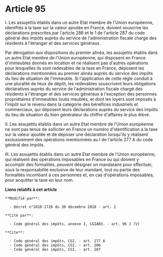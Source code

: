 # Article 95

I. Les assujettis établis dans un autre Etat membre de l'Union européenne, identifiés à la taxe sur la valeur ajoutée en
France, doivent souscrire les déclarations prescrites par l'article 286 et le 1 de l'article 287 du code général des impôts
auprès du service de l'administration fiscale chargé des résidents à l'étranger et des services généraux. 

Par dérogation aux dispositions du premier alinéa, les assujettis établis dans un autre Etat membre de l'Union européenne,
qui disposent en France d'immeubles donnés en location et ne réalisent pas d'autres opérations pour lesquelles ils sont
redevables de la taxe en France, déposent les déclarations mentionnées au premier alinéa auprès du service des impôts du lieu
de situation de l'immeuble. Si l'application de cette règle conduit à une pluralité de lieux de dépôt, les redevables
souscrivent leurs obligations déclaratives auprès du service de l'administration fiscale chargé des résidents à l'étranger et
des services généraux à l'exception des personnes propriétaires d'immeubles loués meublés, et dont les loyers sont imposés à
l'impôt sur le revenu dans la catégorie des bénéfices industriels et commerciaux, qui déposent leurs déclarations auprès du
service des impôts du lieu de situation du bien générateur du chiffre d'affaires le plus élevé.

II. Les assujettis établis dans un autre Etat membre de l'Union européenne ne sont pas tenus de solliciter en France un
numéro d'identification à la taxe sur la valeur ajoutée et de déposer une déclaration lorsqu'ils y réalisent exclusivement
des opérations mentionnées au I de l'article 277 A du code général des impôts. 

III. Les assujettis établis dans un autre Etat membre de l'Union européenne, qui réalisent des opérations imposables en
France ou qui doivent y accomplir des formalités, peuvent désigner un mandataire pour effectuer, sous la responsabilité
exclusive de leur mandant, tout ou partie des formalités incombant à ces personnes et, en cas d'opérations imposables, pour
acquitter la taxe en leur nom.

**Liens relatifs à cet article**

	**Modifié par**:

	  - Décret n°2010-1726 du 30 décembre 2010 - art. 2

	**Cité par**:

	  - Code général des impôts, annexe 3, CGIAN3. - art. 96 J (V)

	**Cite**:

	  - Code général des impôts, CGI. - art. 277 A
	  - Code général des impôts, CGI. - art. 286
	  - Code général des impôts, CGI. - art. 287

